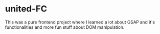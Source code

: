 # united-FC
This was a pure frontend project where I learned a lot about GSAP and it's functionalities and more fun stuff about DOM manipulation.
